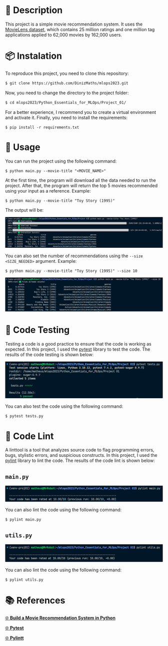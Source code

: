 # 📝 Description

This project is a simple movie recommendation system. It uses the [MovieLens dataset](https://grouplens.org/datasets/movielens/), which contains 25 million ratings and one million tag applications applied to 62,000 movies by 162,000 users.

# 📦 Instalation

To reproduce this project, you need to clone this repository:

```bash
$ git clone https://github.com/DinizMaths/mlops2023.git
```

Now, you need to change the directory to the project folder:

```bash
$ cd mlops2023/Python_Essentials_for_MLOps/Project_01/
```

For a better experience, I recommend you to create a virtual environment and activate it. Finally, you need to install the requirements:

```
$ pip install -r requirements.txt
```

# 🚀 Usage

You can run the project using the following command:

```
$ python main.py --movie-title "<MOVIE_NAME>"
```
At the first time, the program will download all the data needed to run the project. After that, the program will return the top 5 movies recommended using your input as a reference. Example:

```
$ python main.py --movie-title "Toy Story (1995)"
```
The output will be:

<img src="./imgs/running_project.png">

You can also set the number of recommendations using the `--size <SIZE_NEEDED>` argument. Example:

```
$ python main.py --movie-title "Toy Story (1995)" --size 10
```

<img src="./imgs/running_project_set_size.png">

# 🧪 Code Testing

Testing a code is a good practice to ensure that the code is working as expected. In this project, I used the [pytest](https://docs.pytest.org/en/7.4.x/) library to test the code. The results of the code testing is shown below:

<img src="./imgs/pytest.png">

You can also test the code using the following command:

```
$ pytest tests.py
```

# 💯 Code Lint

A linttool is a tool that analyzes source code to flag programming errors, bugs, stylistic errors, and suspicious constructs. In this project, I used the [pylint](https://docs.pylint.org) library to lint the code. The results of the code lint is shown below:

## `main.py`

<img src="./imgs/pylint_main.png">

You can also lint the code using the following command:

```
$ pylint main.py
```

## `utils.py`

<img src="./imgs/pylint_utils.png">

You can also lint the code using the following command:

```
$ pylint utils.py
```

# 📚 References

[🌐 **Build a Movie Recommendation System in Python**](https://app.dataquest.io/c/93/m/99994/build-a-movie-recommendation-system-in-python/)

[🌐 **Pytest**](https://docs.pytest.org/en/7.4.x/)

[🌐 **Pylintt**](https://docs.pylint.org)